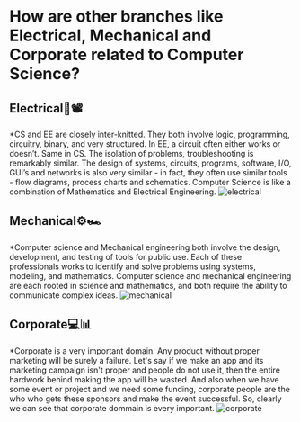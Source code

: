# How are other branches like Electrical, Mechanical and Corporate related to Computer Science?
## Electrical:battery::film_projector:
*CS and EE are closely inter-knitted. They both involve logic, programming, circuitry, binary, and very structured. In EE, a circuit often either works or doesn’t. Same in CS. The isolation of problems, troubleshooting is remarkably similar. The design of systems, circuits, programs, software, I/O, GUI’s and networks is also very similar - in fact, they often use similar tools - flow diagrams, process charts and schematics. Computer Science is like a combination of Mathematics and Electrical Engineering.
![electrical](https://carleton.ca/ece/wp-content/uploads/ece-banner.jpg)
## Mechanical:gear::racing_car:
*Computer science and Mechanical engineering both involve the design, development, and testing of tools for public use. Each of these professionals works to identify and solve problems using systems, modeling, and mathematics. Computer science and mechanical engineering are each rooted in science and mathematics, and both require the ability to communicate complex ideas.
![mechanical](https://www.iotworldtoday.com/files/2020/05/GettyImages-1184804468-789x432.jpg)
## Corporate:computer::bar_chart:
*Corporate is a very important domain. Any product without proper marketing will be surely a failure. Let's say if we make an app and its marketing campaign isn't proper and people do not use it, then the entire hardwork behind making the app will be wasted. And also when we have some event or project and we need some funding, corporate people are the who who gets these sponsors and make the event successful. So, clearly we can see that corporate dommain is every important.
![corporate](https://www.zimegats.com/wp-content/uploads/2018/07/Business-Technology.jpg)
